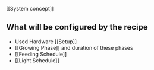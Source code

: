 [[System concept]]

## What will be configured by the recipe
- Used Hardware [[Setup]]
- [[Growing Phase]] and duration of these phases
- [[Feeding Schedule]]
- [[Light Schedule]]
